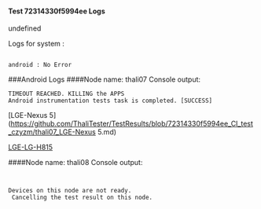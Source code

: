 #### Test 72314330f5994ee Logs

undefined

Logs for system : 
```

android : No Error
```


###Android Logs
####Node name: thali07
Console output:
```
TIMEOUT REACHED. KILLING the APPS
Android instrumentation tests task is completed. [SUCCESS]
```
[LGE-Nexus 5](https://github.com/ThaliTester/TestResults/blob/72314330f5994ee_CI_test_czyzm/thali07_LGE-Nexus 5.md)

[LGE-LG-H815](https://github.com/ThaliTester/TestResults/blob/72314330f5994ee_CI_test_czyzm/thali07_LGE-LG-H815.md)

####Node name: thali08
Console output:
```


Devices on this node are not ready.
 Cancelling the test result on this node.

```


